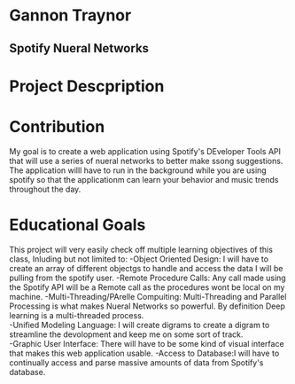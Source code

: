 # Gannon Traynor

## Spotify Nueral Networks

# Project Descpription


# Contribution
My goal is to create a web application using Spotify's DEveloper Tools API that will use a series of nueral networks to better make ssong suggestions. The application willl have to run in the background while you are using spotify so that the applicationm can learn your behavior and music trends throughout the day. 

# Educational Goals
This project will very easily check off multiple learning objectives of this class, Inluding but not limited to:
-Object Oriented Design: I will have to create an array of different objectgs to handle and access the data I will be pulling from the spotify user.
-Remote Procedure Calls: Any call made using the Spotify API will be a Remote call as the procedures wont be local on my machine. 
-Multi-Threading/PArelle Compuiting: Multi-Threading and Parallel Processing is what makes Nueral Networks so powerful. By definition Deep learning is a multi-threaded process.  
-Unified Modeling Language: I will create digrams to create a digram to streamline the devolopment and keep me on some sort of track.  
-Graphic User Interface: There will have to be some kind of visual interface that makes this web application usable.
-Access to Database:I will have to continually access and parse massive amounts of data from Spotify's database.   

 
